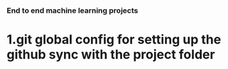 ### End to end machine learning projects
# 1.git global config for setting up the github sync with the project folder